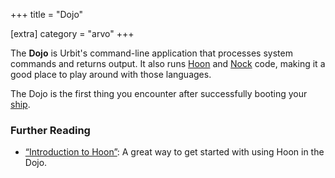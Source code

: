 +++
title = "Dojo"

[extra]
category = "arvo"
+++

The **Dojo** is Urbit's command-line application that processes system commands
and returns output. It also runs [Hoon](/reference/glossary/hoon) and
[Nock](/reference/glossary/nock) code, making it a good place to play around
with those languages.

The Dojo is the first thing you encounter after successfully booting your
[ship](/reference/glossary/ship).

### Further Reading

- [“Introduction to Hoon”](/guides/core/hoon-school/A-intro): A great way to get
  started with using Hoon in the Dojo.
